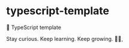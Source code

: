 # typescript-template

🐢 TypeScript template

<!-- INSPIRATIONAL_QUOTE_START -->
Stay curious. Keep learning. Keep growing.
🧑‍💻,
<!-- INSPIRATIONAL_QUOTE_END -->
